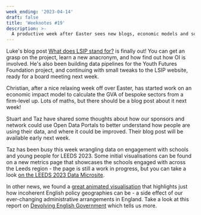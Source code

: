 ```yaml
---
week_ending: '2023-04-14'
draft: false
title: 'Weeknotes #19'
description: >-
  A productive week after Easter sees new blogs, economic models and some incoherent English policy geographies.
---
```

Luke's blog post [What does LSIP stand for?](https://open-innovations.org/blog/2023-04-13-what-does-lsip-stand-for-) is finally out! You can get an grasp on the project, learn a new anacronym, and how find out how OI is involved. He's also been building data pipelines for the Youth Futures Foundation project, and continuing with small tweaks to the LSIP website, ready for a board meeting next week.

Christian, after a nice relaxing week off over Easter, has started work on an economic impact model to calculate the GVA of bespoke sectors from a firm-level up. Lots of maths, but there should be a blog post about it next week!

Stuart and Taz have shared some thoughts about how our sponsors and network could use Open Data Portals to better understand how people are using their data, and where it could be improved. Their blog post will be available early next week. 

Taz has been busy this week wrangling data on engagement with schools and young people for LEEDS 2023. Some initial visualisations can be found on a new metrics page that showcases the schools engaged with across the Leeds region - the page is still a work in progress, but you can take a look [on the LEEDS 2023 Data Microsite](https://data.leeds2023.co.uk/metrics/schools/). 

In other news, we found a [great animated visualisation](https://someone.elses.computer/@mikarv/110152921474470199) that highlights just how incoherent English policy geographies can be - a side effect of our ever-changing administrative arrangements in England. Take a look at this report on [Devolving English Government](https://www.bennettinstitute.cam.ac.uk/publications/devolving-english-government/) which tells us more. 


